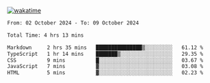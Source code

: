 [![wakatime](https://wakatime.com/badge/user/702d7a0d-6421-40c6-be4d-9b18f6ca91d5.svg)](https://wakatime.com/@702d7a0d-6421-40c6-be4d-9b18f6ca91d5)

<!--START_SECTION:waka-->

```txt
From: 02 October 2024 - To: 09 October 2024

Total Time: 4 hrs 13 mins

Markdown     2 hrs 35 mins   ███████████████▒░░░░░░░░░   61.12 %
TypeScript   1 hr 14 mins    ███████▒░░░░░░░░░░░░░░░░░   29.35 %
CSS          9 mins          █░░░░░░░░░░░░░░░░░░░░░░░░   03.67 %
JavaScript   7 mins          ▓░░░░░░░░░░░░░░░░░░░░░░░░   03.08 %
HTML         5 mins          ▓░░░░░░░░░░░░░░░░░░░░░░░░   02.23 %
```

<!--END_SECTION:waka-->
